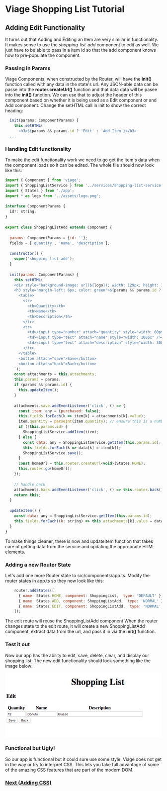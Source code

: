 # Viage Shopping List Tutorial

## Adding Edit Functionality
It turns out that Adding and Editing an Item are very similar in functionality. It makes sense to use the *shopping-list-add* component to edit as well. We just have to be able to pass in a item id so that the add component knows how to pre-populate the component.

### Passing in Params
Viage Components, when constructed by the Router, will have the **init()** function called with any data in the state's url. Any JSON-able data can be passe into the **router.createUrl()** function and that data data will be pasee into the **init()** function. We can use that to adjust the header of this component based on whether it is being used as a Edit component or and Add component. Change the setHTML call in init to show the correct heading:

```Javascript
  init(params: ComponentParams) {
    this.setHTML(`
      <h3>${params && params.id ? 'Edit' : 'Add Item'}</h3>
  ...
```

### Handling Edit functionality
To make the edit functionality work we need to go get the item's data when the component loads so it can be edited. The whole file should now look like this:

```Javascript
import { Component } from 'viage';
import { ShoppingListService } from '../services/shopping-list-service';
import { States } from './app';
import * as logo from '../assets/logo.png';

interface ComponentParams {
  id?: string;
}

export class ShoppingListAdd extends Component {

  params: ComponentParams = {id: ''};
  fields = ['quantity', 'name', 'description'];

  constructor() {
    super('shopping-list-add');
  }

  init(params: ComponentParams) {
    this.setHTML(`
    <div style="background-image: url(${logo}); width: 129px; height: 128px; margin-left: auto; margin-right: auto"></div>
    <h3 style="margin-left: 6px; color: green">${params && params.id ? 'Edit' : 'Add Item'}</h3>
      <table>
        <tr>
          <th>Quantity</th>
          <th>Name</th>
          <th>Description</th>
        </tr>
        <tr>
          <td><input type="number" attach="quantity" style="width: 60px" /></td>
          <td><input type="text" attach="name" style="width: 100px" /></td>
          <td><input type="text" attach="description" style="width: 300px" /></td>
        </tr>
      </table>
      <button attach="save">Save</button>
      <button attach="back">Back</button>
    `);
    const attachments = this.attachments;
    this.params = params;
    if (params && params.id) {
      this.updateItem();
    }

    attachments.save.addEventListener('click', () => {
      const item: any = {purchased: false};
      this.fields.forEach(k => item[k] = attachments[k].value);
      item.quantity = parseInt(item.quantity); // ensure this is a number
      if (!this.params.id) {
        ShoppingListService.addItem(item);
      } else {
        const data: any = ShoppingListService.getItem(this.params.id);
        this.fields.forEach(k => data[k] = item[k]);
        ShoppingListService.save();
      }
      const homeUrl = this.router.createUrl<void>(States.HOME);
      this.router.go(homeUrl);
    });

    // handle back
    attachments.back.addEventListener('click', () => this.router.back());
    return this;
  }

  updateItem() {
    const data: any = ShoppingListService.getItem(this.params.id);
    this.fields.forEach((k: string) => this.attachments[k].value = data && data[k]);
  }
}
```

To make things cleaner, there is now and updateItem function that takes care of getting data from the service and updating the appropraite HTML elements.


### Adding a new Router State
Let's add one more Router state to src/components/app.ts. Modify the router states in app.ts so they now look like this:

```Javascript
    router.addStates([
      { name: States.HOME, component: ShoppingList,  type: 'DEFAULT' },
      { name: States.ADD, component: ShoppingListAdd,  type: 'NORMAL' },
      { name: States.EDIT, component: ShoppingListAdd,  type: 'NORMAL' },
    ]);
```

The edit route will reuse the ShoppingListAdd component When the router changes state to the edit route, it will create a new ShoppingListAdd component, extract data from the url, and pass it in via the **init()** function.

### Test it out
Now our app has the ability to edit, save, delete, clear, and display our shopping list. The new edit functionality should look something like the image below:

![img4](img4.png)

### Functional but Ugly!
So our app is functional but it could sure use some style. Viage does not get in the way or try to interpret CSS. This lets you take full advantage of some of the amazing CSS features that are part of the modern DOM.

### [Next (Adding CSS)](css.md)
